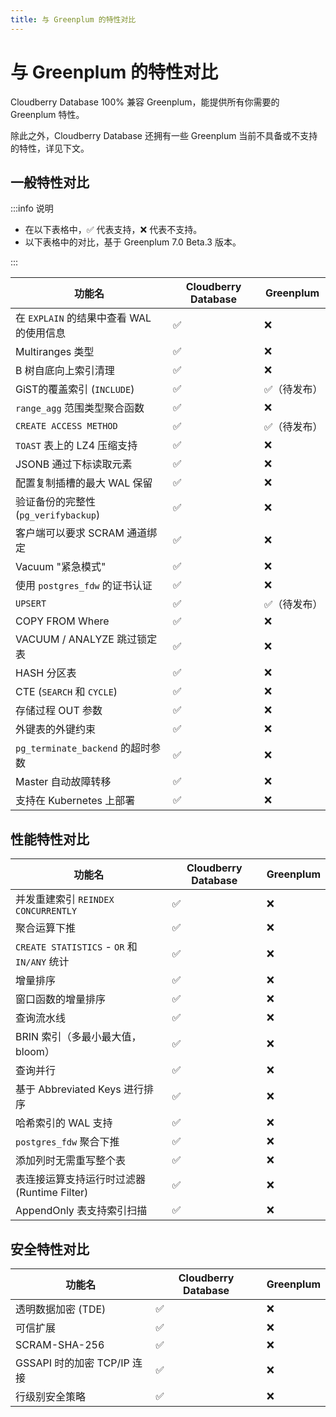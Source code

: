 ```yaml
---
title: 与 Greenplum 的特性对比
---
```


# 与 Greenplum 的特性对比

Cloudberry Database 100% 兼容 Greenplum，能提供所有你需要的 Greenplum 特性。

除此之外，Cloudberry Database 还拥有一些 Greenplum 当前不具备或不支持的特性，详见下文。

## 一般特性对比

:::info 说明

- 在以下表格中，✅ 代表支持，❌ 代表不支持。
- 以下表格中的对比，基于 Greenplum 7.0 Beta.3 版本。 

:::

| 功能名                                   | Cloudberry Database | Greenplum   |
| ---------------------------------------- | ------------------- | ----------- |
| 在 `EXPLAIN` 的结果中查看 WAL 的使用信息 | ✅                   | ❌           |
| Multiranges 类型                     | ✅                   | ❌           |
| B 树自底向上索引清理                     | ✅                   | ❌           |
| GiST的覆盖索引 (`INCLUDE`)               | ✅                   | ✅（待发布） |
| `range_agg` 范围类型聚合函数             | ✅                   | ❌           |
| `CREATE ACCESS METHOD`                   | ✅                   | ✅（待发布） |
| `TOAST`  表上的 LZ4 压缩支持             | ✅                   | ❌           |
| JSONB 通过下标读取元素                               | ✅                   | ❌           |
| 配置复制插槽的最大 WAL 保留              | ✅                   | ❌           |
| 验证备份的完整性 (`pg_verifybackup`)     | ✅                   | ❌           |
| 客户端可以要求 SCRAM 通道绑定            | ✅                   | ❌           |
| Vacuum "紧急模式"                        | ✅                   | ❌           |
| 使用 `postgres_fdw` 的证书认证           | ✅                   | ❌           |
| `UPSERT`                                 | ✅                   | ✅（待发布） |
| COPY FROM Where                          | ✅                   | ❌           |
| VACUUM / ANALYZE 跳过锁定表              | ✅                   | ❌           |
| HASH 分区表                              | ✅                   | ❌           |
| CTE (`SEARCH` 和 `CYCLE`)                       | ✅                   | ❌           |
| 存储过程 OUT 参数                            | ✅                   | ❌           |
| 外键表的外键约束                    | ✅                   | ❌           |
| `pg_terminate_backend` 的超时参数        | ✅                   | ❌           |
| Master 自动故障转移                      | ✅                   | ❌           |
| 支持在 Kubernetes 上部署                 | ✅                   | ❌           |

## 性能特性对比

| 功能名                                      | Cloudberry Database | Greenplum |
| ------------------------------------------- | ------------------- | --------- |
| 并发重建索引 `REINDEX CONCURRENTLY`         | ✅                   | ❌         |
| 聚合运算下推                                | ✅                   | ❌         |
| `CREATE STATISTICS` - `OR` 和 `IN/ANY` 统计 | ✅                   | ❌         |
| 增量排序                                    | ✅                   | ❌         |
| 窗口函数的增量排序                          | ✅                   | ❌         |
| 查询流水线                                  | ✅                   | ❌         |
| BRIN 索引（多最小最大值，bloom）            | ✅                   | ❌         |
| 查询并行                                    | ✅                   | ❌         |
| 基于 Abbreviated Keys 进行排序                                | ✅                   | ❌         |
| 哈希索引的 WAL 支持                         | ✅                   | ❌         |
| `postgres_fdw` 聚合下推                     | ✅                   | ❌         |
| 添加列时无需重写整个表                      | ✅                   | ❌         |
| 表连接运算支持运行时过滤器 (Runtime Filter) | ✅                   | ❌         |
| AppendOnly 表支持索引扫描                   | ✅                   | ❌         |

## 安全特性对比

| 功能名                      | Cloudberry Database | Greenplum |
| --------------------------- | ------------------- | --------- |
| 透明数据加密 (TDE)          | ✅                   | ❌         |
| 可信扩展                    | ✅                   | ❌         |
| SCRAM-SHA-256               | ✅                   | ❌         |
| GSSAPI 时的加密 TCP/IP 连接 | ✅                   | ❌         |
| 行级别安全策略              | ✅                   | ❌         |
